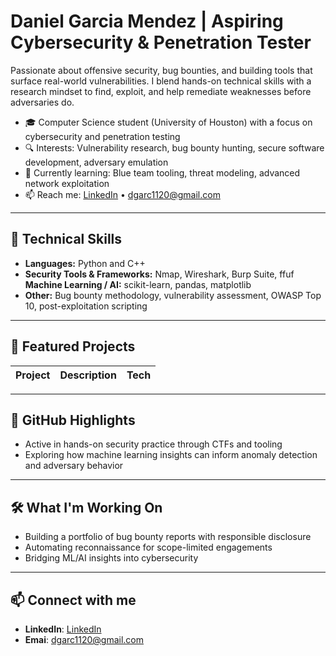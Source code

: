 # Daniel Garcia Mendez | Aspiring Cybersecurity & Penetration Tester

Passionate about offensive security, bug bounties, and building tools that surface real-world vulnerabilities. I blend hands-on technical skills with a research mindset to find, exploit, and help remediate weaknesses before adversaries do.

- 🎓 Computer Science student (University of Houston) with a focus on cybersecurity and penetration testing  
- 🔍 Interests: Vulnerability research, bug bounty hunting, secure software development, adversary emulation  
- 🚀 Currently learning: Blue team tooling, threat modeling, advanced network exploitation  
- 📫 Reach me: [LinkedIn](https://www.linkedin.com/in/daniel-garcia-mendez1120) • dgarc1120@gmail.com

---

## 🔧 Technical Skills

- **Languages:** Python and C++ 
- **Security Tools & Frameworks:** Nmap, Wireshark, Burp Suite, ffuf  
**Machine Learning / AI:** scikit-learn, pandas, matplotlib
- **Other:** Bug bounty methodology, vulnerability assessment, OWASP Top 10, post-exploitation scripting

---

## 📁 Featured Projects

| Project | Description | Tech |
|--------|-------------|------|


---

## 🎯 GitHub Highlights

- Active in hands-on security practice through CTFs and tooling
- Exploring how machine learning insights can inform anomaly detection and adversary behavior

---

## 🛠️ What I'm Working On

- Building a portfolio of bug bounty reports with responsible disclosure  
- Automating reconnaissance for scope-limited engagements  
- Bridging ML/AI insights into cybersecurity 

---

## 📫 Connect with me

- **LinkedIn**:  [LinkedIn](https://www.linkedin.com/in/daniel-garcia-mendez1120)
- **Emai**: dgarc1120@gmail.com


